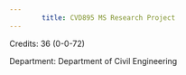 ```yaml
---
        title: CVD895 MS Research Project
---
```

Credits: 36 (0-0-72)

Department: Department of Civil Engineering

